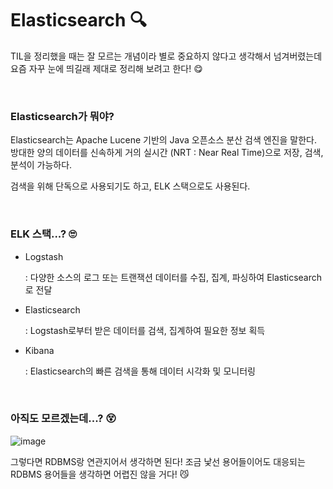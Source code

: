 # Elasticsearch 🔍

TIL을 정리했을 때는 잘 모르는 개념이라 별로 중요하지 않다고 생각해서 넘겨버렸는데 요즘 자꾸 눈에 띄길래 제대로 정리해 보려고 한다! 😋

<br>

### Elasticsearch가 뭐야?

Elasticsearch는 Apache Lucene 기반의 Java 오픈소스 분산 검색 엔진을 말한다. 방대한 양의 데이터를 신속하게 거의 실시간 (NRT : Near Real Time)으로 저장, 검색, 분석이 가능하다.

검색을 위해 단독으로 사용되기도 하고, ELK 스택으로도 사용된다.

<br>

### ELK 스택...? 🙄

+ Logstash

  : 다양한 소스의 로그 또는 트랜잭션 데이터를 수집, 집계, 파싱하여 Elasticsearch로 전달

+ Elasticsearch

  : Logstash로부터 받은 데이터를 검색, 집계하여 필요한 정보 획득

+ Kibana

  : Elasticsearch의 빠른 검색을 통해 데이터 시각화 및 모니터링

<br>

### 아직도 모르겠는데...? 😵

![image](https://user-images.githubusercontent.com/62419307/133185159-0cb86bbb-e799-4076-ab80-b4cb8e904e32.png)

그렇다면 RDBMS랑 연관지어서 생각하면 된다! 조금 낯선 용어들이어도 대응되는 RDBMS 용어들을 생각하면 어렵진 않을 거다! 😼

<br>
